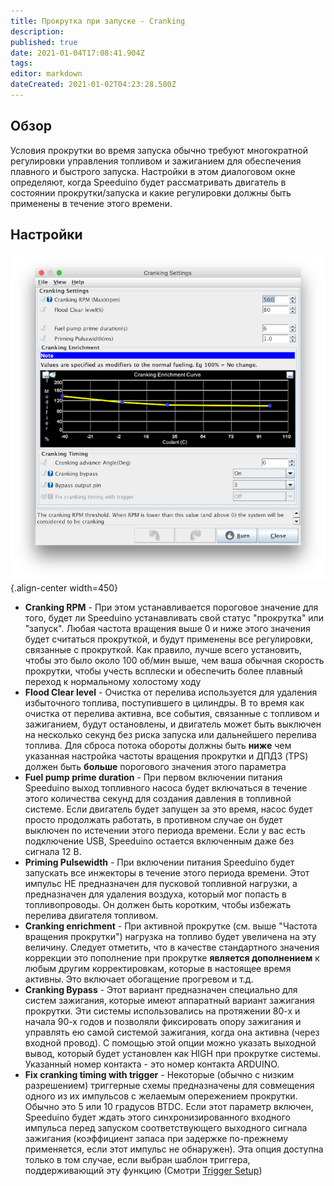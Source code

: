 ```yaml
---
title: Прокрутка при запуске - Cranking
description: 
published: true
date: 2021-01-04T17:08:41.904Z
tags: 
editor: markdown
dateCreated: 2021-01-02T04:23:28.580Z
---
```


Обзор
--------

Условия прокрутки во время запуска обычно требуют многократной регулировки управления топливом и зажиганием для обеспечения плавного и быстрого запуска. Настройки в этом диалоговом окне определяют, когда Speeduino будет рассматривать двигатель в состоянии прокрутки/запуска и какие регулировки должны быть применены в течение этого времени.

Настройки
--------


![cranking.png](/img/warmup/cranking.png){.align-center width=450}

-   **Cranking RPM** - При этом устанавливается пороговое значение для того, будет ли Speeduino устанавливать свой статус "прокрутка" или "запуск". Любая частота вращения выше 0 и ниже этого значения будет считаться прокруткой, и будут применены все регулировки, связанные с прокруткой. Как правило, лучше всего установить, чтобы это было около 100 об/мин выше, чем ваша обычная скорость прокрутки, чтобы учесть всплески и обеспечить более плавный переход к нормальному холостому ходу
-   **Flood Clear level** - Очистка от перелива используется для удаления избыточного топлива, поступившего в цилиндры. В то время как очистка от перелива активна, все события, связанные с топливом и зажиганием, будут остановлены, и двигатель может быть выключен на несколько секунд без риска запуска или дальнейшего перелива топлива. Для сброса потока обороты должны быть **ниже** чем указанная настройка частоты вращения прокрутки и ДПДЗ (TPS) должен быть **больше** порогового значения этого параметра
-   **Fuel pump prime duration** - При первом включении питания Speeduino выход топливного насоса будет включаться в течение этого количества секунд для создания давления в топливной системе. Если двигатель будет запущен за это время, насос будет просто продолжать работать, в противном случае он будет выключен по истечении этого периода времени. Если у вас есть подключение USB, Speeduino остается включенным даже без сигнала 12 В.
-   **Priming Pulsewidth** - При включении питания Speeduino будет запускать все инжекторы в течение этого периода времени. Этот импульс НЕ предназначен для пусковой топливной нагрузки, а предназначен для удаления воздуха, который мог попасть в топливопроводы. Он должен быть коротким, чтобы избежать перелива двигателя топливом.
-   **Cranking enrichment** - При активной прокрутке (см. выше "Частота вращения прокрутки") нагрузка на топливо будет увеличена на эту величину. Следует отметить, что в качестве стандартного значения коррекции это пополнение при прокрутке **является дополнением** к любым другим корректировкам, которые в настоящее время активны. Это включает обогащение прогревом и т.д.
-   **Cranking Bypass** - Этот вариант предназначен специально для систем зажигания, которые имеют аппаратный вариант зажигания прокрутки. Эти системы использовались на протяжении 80-х и начала 90-х годов и позволяли фиксировать опору зажигания и управлять ею самой системой зажигания, когда она активна (через входной провод). С помощью этой опции можно указать выходной вывод, который будет установлен как HIGH при прокрутке системы. Указанный номер контакта - это номер контакта ARDUINO.
-   **Fix cranking timing with trigger** - Некоторые (обычно с низким разрешением) триггерные схемы предназначены для совмещения одного из их импульсов с желаемым опережением прокрутки. Обычно это 5 или 10 градусов BTDC. Если этот параметр включен, Speeduino будет ждать этого синхронизированного входного импульса перед запуском соответствующего выходного сигнала зажигания (коэффициент запаса при задержке по-прежнему применяется, если этот импульс не обнаружен). Эта опция доступна только в том случае, если выбран шаблон триггера, поддерживающий эту функцию (Смотри [Trigger Setup](/configuration/Trigger_Setup "wikilink"))
